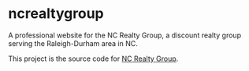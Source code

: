 # ncrealtygroup
A professional website for the NC Realty Group, a discount realty group serving the Raleigh-Durham area in NC. 

This project is the source code for [NC Realty Group](http://ncrealtygroup.com).
